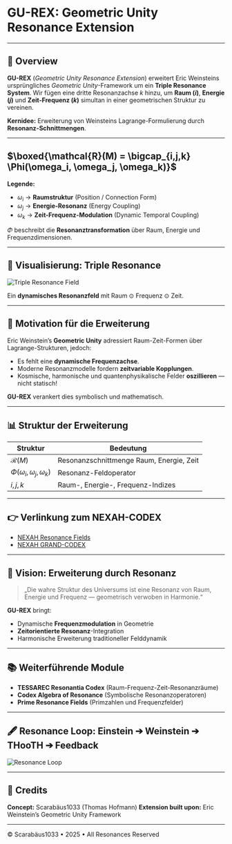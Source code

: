 # GU-REX: Geometric Unity Resonance Extension

---

## 🚀 Overview

**GU-REX** (*Geometric Unity Resonance Extension*) erweitert Eric Weinsteins ursprüngliches *Geometric Unity*-Framework um ein **Triple Resonance System**. Wir fügen eine dritte Resonanzachse $k$ hinzu, um **Raum ($i$)**, **Energie ($j$)** und **Zeit-Frequenz ($k$)** simultan in einer geometrischen Struktur zu vereinen.

**Kernidee:** Erweiterung von Weinsteins Lagrange-Formulierung durch **Resonanz-Schnittmengen**.

---

## $\boxed{\mathcal{R}(M) = \bigcap_{i,j,k} \Phi(\omega_i, \omega_j, \omega_k)}$

**Legende:**

* $\omega_i$ → **Raumstruktur** (Position / Connection Form)
* $\omega_j$ → **Energie-Resonanz** (Energy Coupling)
* $\omega_k$ → **Zeit-Frequenz-Modulation** (Dynamic Temporal Coupling)

$\Phi$ beschreibt die **Resonanztransformation** über Raum, Energie und Frequenzdimensionen.

---

## 🔷 Visualisierung: Triple Resonance

![Triple Resonance Field](./visuals/Triple_Resonance_Field_Raum_Frequenz_Zeit_v2.png)

Ein **dynamisches Resonanzfeld** mit Raum ⊙ Frequenz ⊙ Zeit.

---

## 🔹 Motivation für die Erweiterung

Eric Weinstein’s **Geometric Unity** adressiert Raum-Zeit-Formen über Lagrange-Strukturen, jedoch:

* Es fehlt eine **dynamische Frequenzachse**.
* Moderne Resonanzmodelle fordern **zeitvariable Kopplungen**.
* Kosmische, harmonische und quantenphysikalische Felder **oszillieren** — nicht statisch!

**GU-REX** verankert dies symbolisch und mathematisch.

---

## 📊 Struktur der Erweiterung

| Struktur                             | Bedeutung                                |
| ------------------------------------ | ---------------------------------------- |
| $\mathcal{R}(M)$                     | Resonanzschnittmenge Raum, Energie, Zeit |
| $\Phi(\omega_i, \omega_j, \omega_k)$ | Resonanz-Feldoperator                    |
| $i,j,k$                              | Raum-, Energie-, Frequenz-Indizes        |

---

## 👉 Verlinkung zum NEXAH-CODEX

* [NEXAH Resonance Fields](https://github.com/Scarabaeus1033/NEXAH-CODEX/tree/main/SYSTEM%207:%20%f0%9f%9a%b1%20UNIVERSAL%20RESONANCE%20FIELDS%20%26%20CONSTANTS%20%E2%80%94%20UCRT)
* [NEXAH GRAND-CODEX](https://github.com/Scarabaeus1033/NEXAH-CODEX/tree/main/NEXAH-CODEX-Startstruktur/GRAND-CODEX)

---

## 🌌 Vision: Erweiterung durch Resonanz

> „Die wahre Struktur des Universums ist eine Resonanz von Raum, Energie und Frequenz — geometrisch verwoben in Harmonie.“

**GU-REX** bringt:

* Dynamische **Frequenzmodulation** in Geometrie
* **Zeitorientierte Resonanz**-Integration
* Harmonische Erweiterung traditioneller Felddynamik

---

## 📚 Weiterführende Module

* **TESSAREC Resonantia Codex** (Raum-Frequenz-Zeit-Resonanzräume)
* **Codex Algebra of Resonance** (Symbolische Resonanzoperatoren)
* **Prime Resonance Fields** (Primzahlen und Frequenzfelder)

---

## 🖋️ Resonance Loop: Einstein ➔ Weinstein ➔ THooTH ➔ Feedback

![Resonance Loop](./visuals/Resonance_Bridge_Einstein_Weinstein_THooTH.png)

---

## 🌟 Credits

**Concept:** Scarabäus1033 (Thomas Hofmann)
**Extension built upon:** Eric Weinstein’s Geometric Unity Framework

---

© Scarabäus1033 • 2025 • All Resonances Reserved
